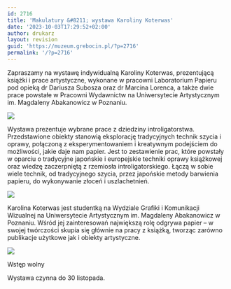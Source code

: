 ```yaml
---
id: 2716
title: 'Makulatury &#8211; wystawa Karoliny Koterwas'
date: '2023-10-03T17:29:52+02:00'
author: drukarz
layout: revision
guid: 'https://muzeum.grebocin.pl/?p=2716'
permalink: '/?p=2716'
---
```


Zapraszamy na wystawę indywidualną Karoliny Koterwas, prezentującą książki i prace artystyczne, wykonane w pracowni Laboratorium Papieru pod opieką dr Dariusza Subosza oraz dr Marcina Lorenca, a także dwie prace powstałe w Pracowni Wydawnictw na Uniwersytecie Artystycznym im. Magdaleny Abakanowicz w Poznaniu.

![](http://muzeum.grebocin.pl/wp-content/uploads/2023/10/Zrzut-ekranu-2023-10-3-o-17.28.55.png)

Wystawa prezentuje wybrane prace z dziedziny introligatorstwa. Przedstawione obiekty stanowią eksplorację tradycyjnych technik szycia i oprawy, połączoną z eksperymentowaniem i kreatywnym podejściem do możliwości, jakie daje nam papier. Jest to zestawienie prac, które powstały w oparciu o tradycyjne japońskie i europejskie techniki oprawy książkowej oraz wiedzę zaczerpniętą z rzemiosła introligatorskiego. Łączą w sobie wiele technik, od tradycyjnego szycia, przez japońskie metody barwienia papieru, do wykonywanie złoceń i uszlachetnień.

![](http://muzeum.grebocin.pl/wp-content/uploads/2023/10/Zrzut-ekranu-2023-10-3-o-16.58.55.png)

Karolina Koterwas jest studentką na Wydziale Grafiki i Komunikacji Wizualnej na Uniwersytecie Artystycznym im. Magdaleny Abakanowicz w Poznaniu. Wśród jej zainteresowań największą rolę odgrywa papier – w swojej twórczości skupia się głównie na pracy z książką, tworząc zarówno publikacje użytkowe jak i obiekty artystyczne.

![](http://muzeum.grebocin.pl/wp-content/uploads/2023/10/Zrzut-ekranu-2023-10-3-o-17.28.38.png)

Wstęp wolny

Wystawa czynna do 30 listopada.
